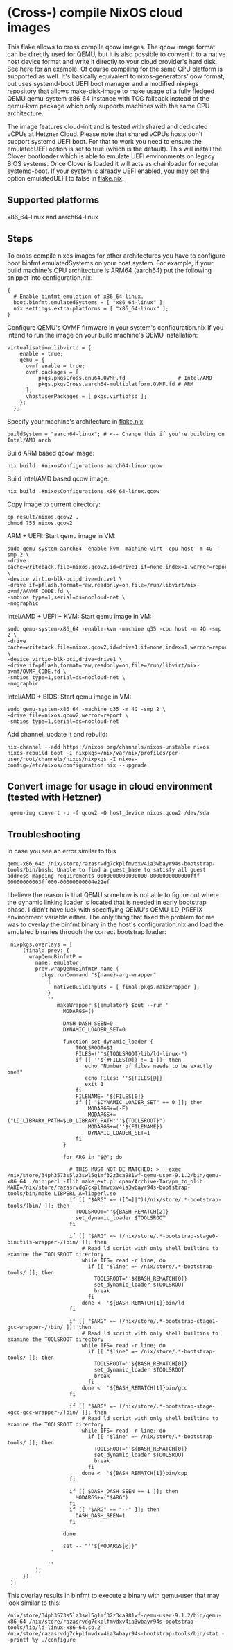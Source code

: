 # (Cross-) compile NixOS cloud images

This flake allows to cross compile qcow images. The qcow image format can be directly used for QEMU, but it is also possible to convert it to a native host device format and write it directly to your cloud provider's hard disk. See [here](https://github.com/prinzdezibel/nixos-qemu-image?tab=readme-ov-file#convert-image-for-usage-in-cloud-environment-tested-with-hetzner) for an example. Of course compiling for the same CPU platform is supported as well. It's basically equivalent to nixos-generators' qow format, but uses systemd-boot UEFI boot manager and a modified nixpkgs repository that allows make-disk-image to make usage of a fully fledged QEMU qemu-system-x86_64 instance with TCG fallback instead of the qemu-kvm package which only supports machines with the same CPU architecture.

The image features cloud-init and is tested with shared and dedicated vCPUs at Hetzner Cloud. Please note that shared vCPUs hosts don't support systemd UEFI boot. For that to work you need to ensure the emulatedUEFI option is set to true (which is the default). This will install the Clover bootloader which is able to emulate UEFI environments on legacy BIOS systems. Once Clover is loaded it will acts as chainloader for regular systemd-boot. If your system is already UEFI enabled, you may set the option emulatedUEFI to false in [flake.nix](https://github.com/prinzdezibel/nixos-qemu-image/blob/9dde1872fb0bdf8136a022ff7890642ec0056167/flake.nix#L54).

## Supported platforms
x86_64-linux and aarch64-linux

## Steps

To cross compile nixos images for other architectures you have to configure boot.binfmt.emulatedSystems on your host system. For example, if your build machine's CPU architecture is ARM64 (aarch64) put the following snippet into configuration.nix:
```
{
  # Enable binfmt emulation of x86_64-linux.
  boot.binfmt.emulatedSystems = [ "x86_64-linux" ];
  nix.settings.extra-platforms = [ "x86_64-linux" ];
}
``` 

Configure QEMU's OVMF firmware in your system's configuration.nix if you intend to run the image on your build machine's QEMU installation:
```
virtualisation.libvirtd = {
    enable = true;
    qemu = {
      ovmf.enable = true;
      ovmf.packages = [
          pkgs.pkgsCross.gnu64.OVMF.fd                 # Intel/AMD
          pkgs.pkgsCross.aarch64-multiplatform.OVMF.fd # ARM
      ];
      vhostUserPackages = [ pkgs.virtiofsd ];
    };
  };
```

Specify your machine's architecture in [flake.nix](https://github.com/prinzdezibel/nixos-qemu-image/blob/9dde1872fb0bdf8136a022ff7890642ec0056167/flake.nix#L16):
```
buildSystem = "aarch64-linux"; # <-- Change this if you're building on Intel/AMD arch
```

Build ARM based qcow image:
```
nix build .#nixosConfigurations.aarch64-linux.qcow
```

Build Intel/AMD based qcow image:
```
nix build .#nixosConfigurations.x86_64-linux.qcow
```

Copy image to current directory:
```
cp result/nixos.qcow2 .
chmod 755 nixos.qcow2
```

ARM + UEFI: Start qemu image in VM:
```
sudo qemu-system-aarch64 -enable-kvm -machine virt -cpu host -m 4G -smp 2 \
-drive cache=writeback,file=nixos.qcow2,id=drive1,if=none,index=1,werror=report \
-device virtio-blk-pci,drive=drive1 \
-drive if=pflash,format=raw,readonly=on,file=/run/libvirt/nix-ovmf/AAVMF_CODE.fd \
-smbios type=1,serial=ds=nocloud-net \
-nographic
```

Intel/AMD + UEFI + KVM: Start qemu image in VM:
```
sudo qemu-system-x86_64 -enable-kvm -machine q35 -cpu host -m 4G -smp 2 \
-drive cache=writeback,file=nixos.qcow2,id=drive1,if=none,index=1,werror=report \
-device virtio-blk-pci,drive=drive1 \
-drive if=pflash,format=raw,readonly=on,file=/run/libvirt/nix-ovmf/OVMF_CODE.fd \
-smbios type=1,serial=ds=nocloud-net \
-nographic
```

Intel/AMD + BIOS: Start qemu image in VM:
```
sudo qemu-system-x86_64 -machine q35 -m 4G -smp 2 \
-drive file=nixos.qcow2,werror=report \
-smbios type=1,serial=ds=nocloud-net
```

Add channel, update it and rebuild:
```
nix-channel --add https://nixos.org/channels/nixos-unstable nixos
nixos-rebuild boot -I nixpkgs=/nix/var/nix/profiles/per-user/root/channels/nixos/nixpkgs -I nixos-config=/etc/nixos/configuration.nix --upgrade
```

## Convert image for usage in cloud environment (tested with Hetzner)
```
 qemu-img convert -p -f qcow2 -O host_device nixos.qcow2 /dev/sda
```

## Troubleshooting

In case you see an error similar to this
```
qemu-x86_64: /nix/store/razasrvdg7ckplfmvdxv4ia3wbayr94s-bootstrap-tools/bin/bash: Unable to find a guest_base to satisfy all guest address mapping requirements 0000000000000000-0000000000000fff 00000000003ff000-00000000004e22ef
```
I believe the reason is that QEMU somehow is not able to figure out where the dynamic linking loader is located that is needed in early bootstrap phase. I didn't have luck with specifiying QEMU's 
QEMU_LD_PREFIX environment variable either. The only thing that fixed the problem for me was to overlay the binfmt binary in the host's configuration.nix
and load the emulated binaries through the correct bootstrap loader:

```
 nixpkgs.overlays = [
     (final: prev: {
       wrapQemuBinfmtP =
         name: emulator:
         prev.wrapQemuBinfmtP name (
           pkgs.runCommand "${name}-arg-wrapper"
             {
               nativeBuildInputs = [ final.pkgs.makeWrapper ];
             }
             ''
                makeWrapper ${emulator} $out --run '
                  MODARGS=() 
                   
                  DASH_DASH_SEEN=0
                  DYNAMIC_LOADER_SET=0

                  function set_dynamic_loader {
                      TOOLSROOT=$1
                      FILES=(''${TOOLSROOT}lib/ld-linux-*)
                      if [[ ''${#FILES[@]} != 1 ]]; then
                         echo "Number of files needs to be exactly one!"
                         echo Files: ''${FILES[@]}
                         exit 1
                      fi
                      FILENAME=''${FILES[0]}
                      if [[ "$DYNAMIC_LOADER_SET" == 0 ]]; then
                          MODARGS+=(-E)
                          MODARGS+=("LD_LIBRARY_PATH=$LD_LIBRARY_PATH:''${TOOLSROOT}")
                          MODARGS+=(''${FILENAME})
                          DYNAMIC_LOADER_SET=1
                      fi
                  }

                  for ARG in "$@"; do

                    # THIS MUST NOT BE MATCHED: > + exec /nix/store/34ph3573s5lz3swl5g1mf32z3ca981wf-qemu-user-9.1.2/bin/qemu-x86_64 ./miniperl -Ilib make_ext.pl cpan/Archive-Tar/pm_to_blib MAKE=/nix/store/razasrvdg7ckplfmvdxv4ia3wbayr94s-bootstrap-tools/bin/make LIBPERL_A=libperl.so
                    if [[ "$ARG" =~ ([^=]|^)(/nix/store/.*-bootstrap-tools/)bin/ ]]; then
                      TOOLSROOT=''${BASH_REMATCH[2]}
                      set_dynamic_loader $TOOLSROOT
                    fi

                    if [[ "$ARG" =~ (/nix/store/.*-bootstrap-stage0-binutils-wrapper-/)bin/ ]]; then
                        # Read ld script with only shell builtins to examine the TOOLSROOT directory
                        while IFS= read -r line; do
                          if [[ "$line" =~ /nix/store/.*-bootstrap-tools/ ]]; then
                            TOOLSROOT=''${BASH_REMATCH[0]}
                            set_dynamic_loader $TOOLSROOT
                            break
                          fi
                        done < ''${BASH_REMATCH[1]}bin/ld
                    fi

                    if [[ "$ARG" =~ (/nix/store/.*-bootstrap-stage1-gcc-wrapper-/)bin/ ]]; then
                        # Read ld script with only shell builtins to examine the TOOLSROOT directory
                        while IFS= read -r line; do
                          if [[ "$line" =~ /nix/store/.*-bootstrap-tools/ ]]; then
                            TOOLSROOT=''${BASH_REMATCH[0]}
                            set_dynamic_loader $TOOLSROOT
                            break
                          fi
                        done < ''${BASH_REMATCH[1]}bin/gcc
                    fi

                    if [[ "$ARG" =~ (/nix/store/.*-bootstrap-stage-xgcc-gcc-wrapper-/)bin/ ]]; then
                        # Read ld script with only shell builtins to examine the TOOLSROOT directory
                        while IFS= read -r line; do
                          if [[ "$line" =~ /nix/store/.*-bootstrap-tools/ ]]; then
                            TOOLSROOT=''${BASH_REMATCH[0]}
                            set_dynamic_loader $TOOLSROOT
                            break
                          fi
                        done < ''${BASH_REMATCH[1]}bin/cpp
                    fi

                    if [[ $DASH_DASH_SEEN == 1 ]]; then
                      MODARGS+=("$ARG")  
                    fi
                    if [[ "$ARG" == "--" ]]; then
                      DASH_DASH_SEEN=1
                    fi

                  done
                 
                  set -- "''${MODARGS[@]}"
              '

             ''
         );
     })
 ];
```

This overlay results in binfmt to execute a binary with qemu-user that may look similar to this:
```
/nix/store/34ph3573s5lz3swl5g1mf32z3ca981wf-qemu-user-9.1.2/bin/qemu-x86_64 /nix/store/razasrvdg7ckplfmvdxv4ia3wbayr94s-bootstrap-tools/lib/ld-linux-x86-64.so.2 /nix/store/razasrvdg7ckplfmvdxv4ia3wbayr94s-bootstrap-tools/bin/stat --printf %y ./configure
```
